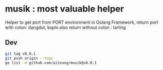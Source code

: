 # musik : most valuable helper

Helper to get port from PORT environment in Golang Framework, return port with colon: dangdut, koplo
also return without colon : tarling

## Dev

```sh
git tag v0.0.1
git push origin --tags
go list -m github.com/aiteung/musik@v0.0.1
```
